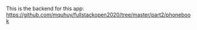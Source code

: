 This is the backend for this app: https://github.com/mquhuy/fullstackopen2020/tree/master/part2/phonebook

